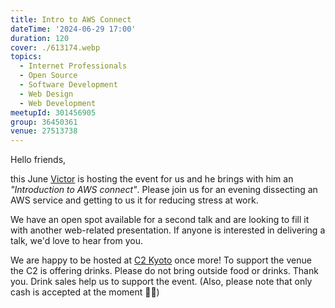 ```yaml
---
title: Intro to AWS Connect
dateTime: '2024-06-29 17:00'
duration: 120
cover: ./613174.webp
topics:
  - Internet Professionals
  - Open Source
  - Software Development
  - Web Design
  - Web Development
meetupId: 301456905
group: 36450361
venue: 27513738
---
```


Hello friends,

this June [Victor](https://www.linkedin.com/in/victor-t-5a880910/) is hosting the event for us and he brings with him an *"Introduction to AWS connect"*. Please join us for an evening dissecting an AWS service and getting to us it for reducing stress at work.

We have an open spot available for a second talk and are looking to fill it with another web-related presentation. If anyone is interested in delivering a talk, we'd love to hear from you.

We are happy to be hosted at [C2 Kyoto](https://c2kyoto.com/) once more! To support the venue the C2 is offering drinks. Please do not bring outside food or drinks. Thank you. Drink sales help us to support the event. (Also, please note that only cash is accepted at the moment 🙇🏻)
